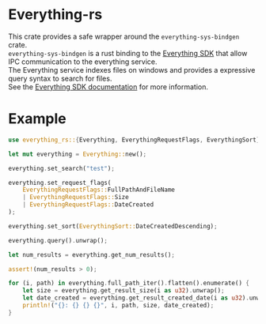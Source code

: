 # Everything-rs 
This crate provides a safe wrapper around the `everything-sys-bindgen` crate.  
`everything-sys-bindgen` is a rust binding to the [Everything SDK](https://www.voidtools.com/support/everything/sdk/) that allow IPC communication to the everything service.  
The Everything service indexes files on windows and provides a expressive query syntax to search for files.  
See the [Everything SDK documentation](https://www.voidtools.com/support/everything/sdk/) for more information.  

# Example
```rust
use everything_rs::{Everything, EverythingRequestFlags, EverythingSort};

let mut everything = Everything::new();

everything.set_search("test");

everything.set_request_flags(
    EverythingRequestFlags::FullPathAndFileName
    | EverythingRequestFlags::Size
    | EverythingRequestFlags::DateCreated
);

everything.set_sort(EverythingSort::DateCreatedDescending);

everything.query().unwrap();

let num_results = everything.get_num_results();

assert!(num_results > 0);

for (i, path) in everything.full_path_iter().flatten().enumerate() {
    let size = everything.get_result_size(i as u32).unwrap();
    let date_created = everything.get_result_created_date(i as u32).unwrap();
    println!("{}: {} {} {}", i, path, size, date_created);
}
```
